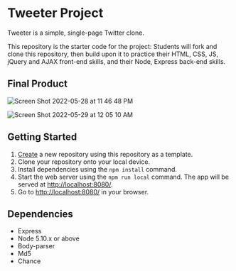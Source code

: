 # Tweeter Project

Tweeter is a simple, single-page Twitter clone.

This repository is the starter code for the project: Students will fork and clone this repository, then build upon it to practice their HTML, CSS, JS, jQuery and AJAX front-end skills, and their Node, Express back-end skills.

## Final Product
![Screen Shot 2022-05-28 at 11 46 48 PM](https://user-images.githubusercontent.com/93356900/170851631-db31ee74-7920-429b-ae23-5491722eaebb.png)

![Screen Shot 2022-05-29 at 12 05 10 AM](https://user-images.githubusercontent.com/93356900/170851695-b6b58282-c586-457d-94a0-d60f85c23090.png)

## Getting Started

1. [Create](https://docs.github.com/en/repositories/creating-and-managing-repositories/creating-a-repository-from-a-template) a new repository using this repository as a template.
2. Clone your repository onto your local device.
3. Install dependencies using the `npm install` command.
3. Start the web server using the `npm run local` command. The app will be served at <http://localhost:8080/>.
4. Go to <http://localhost:8080/> in your browser.

## Dependencies

- Express
- Node 5.10.x or above
- Body-parser
- Md5
- Chance